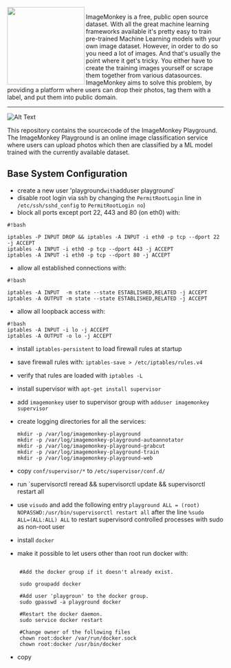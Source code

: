 <img src="https://raw.githubusercontent.com/bbernhard/imagemonkey-core/develop/img/logo.png" align="left" width="180" >


ImageMonkey is a free, public open source dataset. With all the great machine learning frameworks available it's pretty easy to train pre-trained Machine Learning models with your own image dataset. However, in order to do so you need a lot of images. And that's usually the point where it get's tricky. You either have to create the training images yourself or scrape them together from various datasources. ImageMonkey aims to solve this problem, by providing a platform where users can drop their photos, tag them with a label, and put them into public domain.

---
![Alt Text](https://github.com/bbernhard/imagemonkey-core/raw/master/img/animation.gif)

This repository contains the sourcecode of the ImageMonkey Playground. The ImageMonkey Playground is an online image classification service where users can upload photos which then are classified by a ML model trained with the currently available dataset. 

## Base System Configuration ##

* create a new user 'playground` with `adduser playground` 
* disable root login via ssh by changing the `PermitRootLogin` line in `/etc/ssh/sshd_config` to `PermitRootLogin no`)
* block all ports except port 22, 443 and 80 (on eth0) with: 
```
#!bash

iptables -P INPUT DROP && iptables -A INPUT -i eth0 -p tcp --dport 22 -j ACCEPT
iptables -A INPUT -i eth0 -p tcp --dport 443 -j ACCEPT
iptables -A INPUT -i eth0 -p tcp --dport 80 -j ACCEPT
```

* allow all established connections with:

```
#!bash

iptables -A INPUT  -m state --state ESTABLISHED,RELATED -j ACCEPT
iptables -A OUTPUT -m state --state ESTABLISHED,RELATED -j ACCEPT
```

* allow all loopback access with:
```
#!bash
iptables -A INPUT -i lo -j ACCEPT
iptables -A OUTPUT -o lo -j ACCEPT
```

* install `iptables-persistent` to load firewall rules at startup
* save firewall rules with: `iptables-save > /etc/iptables/rules.v4`
* verify that rules are loaded with `iptables -L`



* install supervisor with `apt-get install supervisor`
* add `imagemonkey` user to supervisor group with `adduser imagemonkey supervisor`
* create logging directories for all the services:
  ```
  mkdir -p /var/log/imagemonkey-playground
  mkdir -p /var/log/imagemonkey-playground-autoannotator
  mkdir -p /var/log/imagemonkey-playground-grabcut
  mkdir -p /var/log/imagemonkey-playground-train
  mkdir -p /var/log/imagemonkey-playground-web
  ```
* copy `conf/supervisor/*` to `/etc/supervisor/conf.d/`
* run `supervisorctl reread && supervisorctl update && supervisorctl restart all

* use `visudo` and add the following entry `playground ALL = (root) NOPASSWD:/usr/bin/supervisorctl restart all` after the line `%sudo   ALL=(ALL:ALL) ALL` to restart supervisord controlled processes with sudo as non-root user

* install `docker`
* make it possible to let users other than root run docker with: 
```

    #Add the docker group if it doesn't already exist.
    
    sudo groupadd docker
    
    #Add user 'playgroun' to the docker group.
    sudo gpasswd -a playground docker
    
    #Restart the docker daemon.
    sudo service docker restart
    
    #Change owner of the following files
    chown root:docker /var/run/docker.sock
    chown root:docker /usr/bin/docker
```
* copy 
